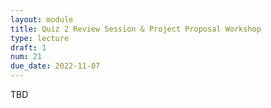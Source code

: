 ```yaml
---
layout: module
title: Quiz 2 Review Session & Project Proposal Workshop
type: lecture
draft: 1
num: 21
due_date: 2022-11-07
---
```


TBD